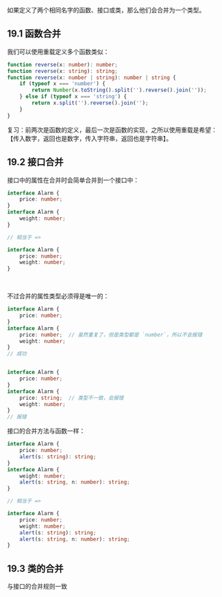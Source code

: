 如果定义了两个相同名字的函数、接口或类，那么他们会合并为一个类型。
​

## 19.1 函数合并
我们可以使用重载定义多个函数类似：
```typescript
function reverse(x: number): number;
function reverse(x: string): string;
function reverse(x: number | string): number | string {
    if (typeof x === 'number') {
        return Number(x.toString().split('').reverse().join(''));
    } else if (typeof x === 'string') {
        return x.split('').reverse().join('');
    }
}
```
复习：前两次是函数的定义，最后一次是函数的实现，之所以使用重载是希望：【传入数字，返回也是数字，传入字符串，返回也是字符串】。
​

## 19.2 接口合并
接口中的属性在合并时会简单合并到一个接口中：
```typescript
interface Alarm {
    price: number;
}
interface Alarm {
    weight: number;
}

// 相当于 =>

interface Alarm {
    price: number;
    weight: number;
}
```
​

不过合并的属性类型必须得是唯一的：
```typescript
interface Alarm {
    price: number;
}
interface Alarm {
    price: number;  // 虽然重复了，但是类型都是 `number`，所以不会报错
    weight: number;
}
// 成功


interface Alarm {
    price: number;
}
interface Alarm {
    price: string;  // 类型不一致，会报错
    weight: number;
}
// 报错
```


接口的合并方法与函数一样：
```typescript
interface Alarm {
    price: number;
    alert(s: string): string;
}
interface Alarm {
    weight: number;
    alert(s: string, n: number): string;
}

// 相当于 =>

interface Alarm {
    price: number;
    weight: number;
    alert(s: string): string;
    alert(s: string, n: number): string;
}
```


## 19.3 类的合并
与接口的合并规则一致
